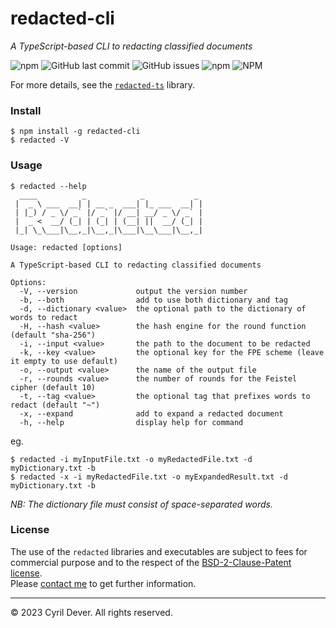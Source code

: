 # redacted-cli
_A TypeScript-based CLI to redacting classified documents_

![npm](https://img.shields.io/npm/v/redacted-cli?label=tag)
![GitHub last commit](https://img.shields.io/github/last-commit/cyrildever/redacted)
![GitHub issues](https://img.shields.io/github/issues/cyrildever/redacted)
![npm](https://img.shields.io/npm/dw/redacted-cli)
![NPM](https://img.shields.io/npm/l/redacted-cli)

For more details, see the [`redacted-ts`](../README.md) library.

### Install

```console
$ npm install -g redacted-cli
$ redacted -V
```


### Usage

```console
$ redacted --help
  ____          _            _           _ 
 |  _ \ ___  __| | __ _  ___| |_ ___  __| |
 | |_) / _ \/ _` |/ _` |/ __| __/ _ \/ _` |
 |  _ <  __/ (_| | (_| | (__| ||  __/ (_| |
 |_| \_\___|\__,_|\__,_|\___|\__\___|\__,_|
                                           
Usage: redacted [options]

A TypeScript-based CLI to redacting classified documents

Options:
  -V, --version             output the version number
  -b, --both                add to use both dictionary and tag
  -d, --dictionary <value>  the optional path to the dictionary of words to redact
  -H, --hash <value>        the hash engine for the round function (default "sha-256")
  -i, --input <value>       the path to the document to be redacted
  -k, --key <value>         the optional key for the FPE scheme (leave it empty to use default)
  -o, --output <value>      the name of the output file
  -r, --rounds <value>      the number of rounds for the Feistel cipher (default 10)
  -t, --tag <value>         the optional tag that prefixes words to redact (default "~")
  -x, --expand              add to expand a redacted document
  -h, --help                display help for command
```

eg.
```console
$ redacted -i myInputFile.txt -o myRedactedFile.txt -d myDictionary.txt -b
$ redacted -x -i myRedactedFile.txt -o myExpandedResult.txt -d myDictionary.txt -b
```

_NB: The dictionary file must consist of space-separated words._


### License

The use of the `redacted` libraries and executables are subject to fees for commercial purpose and to the respect of the [BSD-2-Clause-Patent license](LICENSE). \
Please [contact me](mailto:cdever@pep-s.com) to get further information.


<hr />
&copy; 2023 Cyril Dever. All rights reserved.